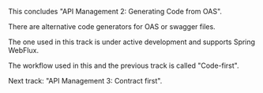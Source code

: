 This concludes "API Management 2: Generating Code from OAS".

There are alternative code generators for OAS or swagger files.

The one used in this track is under active development and supports Spring WebFlux.

The workflow used in this and the previous track is called "Code-first".

Next track: "API Management 3: Contract first".
